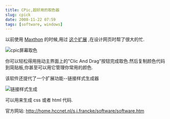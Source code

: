 ```yaml
---
title: CPic,超好用的取色器
slug: cpick
date: 2008-11-22 07:59
tags: [software, windows]
---
```


以前使用 [Maxthon][1] 的时候,用过 [这个扩展][2]  ,在设计网页时帮了很大的忙.

![cpic屏幕取色](http://pic.yupoo.com/greatghoul_v/Be97wl9i/Z980v.jpg)

你可以轻松得用拖动主界面上的"Clic And Drag"按钮完成取色.然后复制颜色代码到简贴板,你甚至可以用它管理你常用的颜色.

该软件还提代了一个扩展功能--链接样式生成器

![链接样式生成](http://pic.yupoo.com/greatghoul_v/Be97zpnf/Tgojq.jpg)

可以用来生成 css 或者 html 代码.

官方网站: <http://home.hccnet.nl/s.j.francke/software/software.htm>

[1]: http://www.maxthon.cn/ 
[2]: http://xn--cpick-or8h691cozdlx1i/
